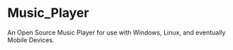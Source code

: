 # Music_Player
An Open Source Music Player for use with Windows, Linux, and eventually Mobile Devices. 
